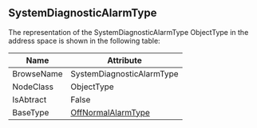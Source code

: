 <!-- objecttype -->
## SystemDiagnosticAlarmType
The representation of the SystemDiagnosticAlarmType ObjectType in the address space is shown in the following table:  

|Name|Attribute|
|---|---|
|BrowseName|SystemDiagnosticAlarmType|
|NodeClass|ObjectType|
|IsAbtract|False|
|BaseType|[OffNormalAlarmType](../../../Part9/ObjectTypes/OffNormalAlarmType/readme.md)|

